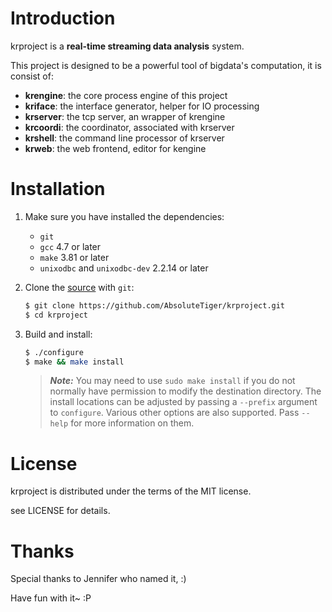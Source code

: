 # Introduction

krproject is a **real-time streaming data analysis** system.

This project is designed to be a powerful tool of bigdata's computation,
it is consist of:

* __krengine__: the core process engine of this project
* __kriface__: the interface generator, helper for IO processing
* __krserver__: the tcp server, an wrapper of krengine
* __krcoordi__: the coordinator, associated with krserver
* __krshell__: the command line processor of krserver
* __krweb__: the web frontend, editor for kengine


# Installation

1. Make sure you have installed the dependencies:

   * `git`
   * `gcc` 4.7 or later
   * `make` 3.81 or later
   * `unixodbc` and `unixodbc-dev` 2.2.14 or later

2. Clone the [source] with `git`:

   ```sh
   $ git clone https://github.com/AbsoluteTiger/krproject.git
   $ cd krproject
   ```

[source]: https://github.com/AbsoluteTiger/krproject

3. Build and install:

    ```sh
    $ ./configure
    $ make && make install
    ```

    > ***Note:*** You may need to use `sudo make install` if you do not
    > normally have permission to modify the destination directory. The
    > install locations can be adjusted by passing a `--prefix` argument
    > to `configure`. Various other options are also supported. Pass 
    > `--help` for more information on them.

# License

krproject is distributed under the terms of the MIT license.

see LICENSE for details.

# Thanks

Special thanks to Jennifer who named it, :)  

Have fun with it~ :P

